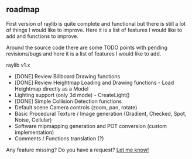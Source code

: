 roadmap
-------

First version of raylib is quite complete and functional but there is still a lot of things I would like to improve.
Here it is a list of features I would like to add and functions to improve.

Around the source code there are some TODO points with pending revisions/bugs and here it is a list of features I would like to add.

raylib v1.x

   - [DONE] Review Billboard Drawing functions
   - [DONE] Review Heightmap Loading and Drawing functions - Load Heightmap directly as a Model
   - Lighting support (only 3d mode) - CreateLight()
   - [DONE] Simple Collision Detection functions
   - Default scene Camera controls (zoom, pan, rotate)   
   - Basic Procedural Texture / Image generation (Gradient, Checked, Spot, Noise, Cellular)
   - Software mipmapping generation and POT conversion (custom implementation)
   - Comments / Functions translation (?)
   
Any feature missing? Do you have a request? [Let me know!][raysan5]

[raysan5]: mailto:raysan@raysanweb.com "Ramon Santamaria - Ray San"
